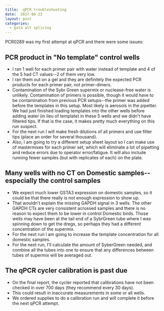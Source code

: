 ```yaml
---
title:  qPCR troubleshooting
date:  2017-06-23
layout: post
categories:
  - gsta alt splicing
---
```

PCR0289 was my first attempt at qPCR and there were some issues:

## PCR product in "No template" control wells

  * I ran 1 well for each primer pair with water instead of template and 4 of the 5 had CT values--2 of them very low.
  * I ran them out on a gel and they are definitely the expected PCR products for each primer pair, not primer-dimers.
  * Contamination of the Sybr Green supermix or nuclease-free water is unlikely. Contamination of primers is possible, though it would have to be contamination from previous PCR setups--the primer was added before the templates in this setup. Most likely is aerosols in the pipetter. We had just finished loading templates into the other wells before adding water (in lieu of template) in these 5 wells and we didn't have filtered tips. If that is the case, it makes pretty much everything on this run suspect.
  * For the next run I will make fresh dilutions of all primers and use filter tips (place an order for several thousand).
  * Also, I am going to try a different setup sheet layout so I can make use of mastermixes for each primer set, which will eliminate a lot of pipetting and reduce errors due to operator error/fatigue. It will also include running fewer samples (but with replicates of each) on the plate.

## Many wells with no CT on Domestic samples--especially the control samples

  * We expect much lower GSTA3 expression on domestic samples, so it could be that there really is not enough expression to show up.
  * That wouldn't explain the missing GAPDH signal in 3 wells. The other GAPDH CTs are very consistent acrossed samples and there is no reason to expect them to be lower in control Domestic birds. Those wells may have been at the tail end of a SybrGreen tube where I was spinning down to get the dregs, so perhaps they had a different concentration of the supermix.
  * For the next run I am going to increase the template concentration for all domestic samples.
  * For the next run, I'll calculate the amount of SyberGreen needed, and combine all the tubes into one to ensure that any differences between tubes of supermix will be averaged out.

## The qPCR cycler calibration is past due

  * On the final report, the cycler reported that calibrations have not been checked in over 700 days (they recommend every 30 days).
  * This could result in inaccurate measurements in some or all wells.
  * We ordered supplies to do a calibration run and will complete it before the next qPCR attempt.
